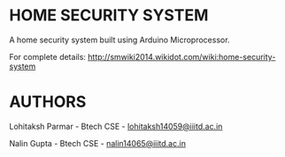 HOME SECURITY SYSTEM
====================

A home security system built using Arduino Microprocessor.

For complete details: http://smwiki2014.wikidot.com/wiki:home-security-system

AUTHORS
=======

Lohitaksh Parmar - Btech CSE - lohitaksh14059@iiitd.ac.in

Nalin Gupta - Btech CSE - nalin14065@iiitd.ac.in